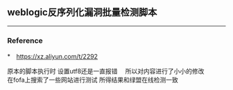 ## weblogic反序列化漏洞批量检测脚本
---
### Reference
*　https://xz.aliyun.com/t/2292

原本的脚本执行时 设置utf8还是一直报错　
所以对内容进行了小小的修改  
在fofa上搜索了一些网站进行测试 所得结果和绿盟在线检测一致
